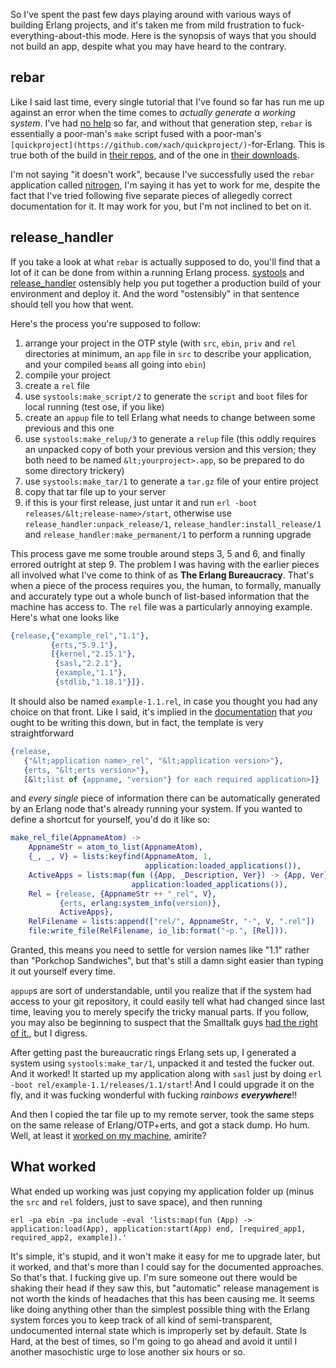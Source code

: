 So I've spent the past few days playing around with various ways of building Erlang projects, and it's taken me from mild frustration to fuck-everything-about-this mode. Here is the synopsis of ways that you should not build an app, despite what you may have heard to the contrary.

## rebar

Like I said last time, every single tutorial that I've found so far has run me up against an error when the time comes to *actually generate a working system*. I've had [no help](http://stackoverflow.com/questions/11192466/rebar-generate-error) so far, and without that generation step, `rebar` is essentially a poor-man's `make` script fused with a poor-man's `[quickproject](https://github.com/xach/quickproject/)`-for-Erlang. This is true both of the build in [their repos](https://github.com/basho/rebar/), and of the one in [their downloads](https://github.com/basho/rebar/downloads).

I'm not saying "it doesn't work", because I've successfully used the `rebar` application called [nitrogen](http://nitrogenproject.com/), I'm saying it has yet to work for me, despite the fact that I've tried following five separate pieces of allegedly correct documentation for it. It may work for you, but I'm not inclined to bet on it.

## release_handler

If you take a look at what `rebar` is actually supposed to do, you'll find that a lot of it can be done from within a running Erlang process. [systools](http://www.erlang.org/doc/man/systools.html) and [release_handler](http://www.erlang.org/doc/man/release_handler.html) ostensibly help you put together a production build of your environment and deploy it. And the word "ostensibly" in that sentence should tell you how that went.

Here's the process you're supposed to follow:


1.   arrange your project in the OTP style (with `src`, `ebin`, `priv` and `rel` directories at minimum, an `app` file in `src` to describe your application, and your compiled `beam`s all going into `ebin`)
1.   compile your project
1.   create a `rel` file
1.   use `systools:make_script/2` to generate the `script` and `boot` files for local running (test <th></th>ose, if you like)
1.   create an `appup` file to tell Erlang what needs to change between some previous and this one
1.   use `systools:make_relup/3` to generate a `relup` file (this oddly requires an unpacked copy of both your previous version and this version; they both need to be named `&lt;yourproject>.app`, so be prepared to do some directory trickery)
1.   use `systools:make_tar/1` to generate a `tar.gz` file of your entire project
1.   copy that tar file up to your server
1.   if this is your first release, just untar it and run `erl -boot releases/&lt;release-name>/start`, otherwise use `release_handler:unpack_release/1`, `release_handler:install_release/1` and `release_handler:make_permanent/1` to perform a running upgrade


This process gave me some trouble around steps 3, 5 and 6, and finally errored outright at step 9. The problem I was having with the earlier pieces all involved what I've come to think of as **The Erlang Bureaucracy**. That's when a piece of the process requires you, the human, to formally, manually and accurately type out a whole bunch of list-based information that the machine has access to. The `rel` file was a particularly annoying example. Here's what one looks like

```erlang
{release,{"example_rel","1.1"},
         {erts,"5.9.1"},
         [{kernel,"2.15.1"},
          {sasl,"2.2.1"},
          {example,"1.1"},
          {stdlib,"1.18.1"}]}.
```

It should also be named `example-1.1.rel`, in case you thought you had any choice on that front. Like I said, it's implied in the [documentation](http://www.erlang.org/doc/design_principles/release_structure.html#id75416) that *you* ought to be writing this down, but in fact, the template is very straightforward

```erlang
{release, 
   {"&lt;application name>_rel", "&lt;application version>"},
   {erts, "&lt;erts version>"},
   [&lt;list of {appname, "version"} for each required application>]}
```

and *every single* piece of information there can be automatically generated by an Erlang node that's already running your system. If you wanted to define a shortcut for yourself, you'd do it like so:

```erlang
make_rel_file(AppnameAtom) ->
    AppnameStr = atom_to_list(AppnameAtom),
    {_, _, V} = lists:keyfind(AppnameAtom, 1, 
                              application:loaded_applications()),
    ActiveApps = lists:map(fun ({App, _Description, Ver}) -> {App, Ver} end, 
                           application:loaded_applications()),
    Rel = {release, {AppnameStr ++ "_rel", V}, 
           {erts, erlang:system_info(version)}, 
           ActiveApps}, 
    RelFilename = lists:append(["rel/", AppnameStr, "-", V, ".rel"])
    file:write_file(RelFilename, io_lib:format("~p.", [Rel])).
```

Granted, this means you need to settle for version names like "1.1" rather than "Porkchop Sandwiches", but that's still a damn sight easier than typing it out yourself every time.

`appup`s are sort of understandable, until you realize that if the system had access to your git repository, it could easily tell what had changed since last time, leaving you to merely specify the tricky manual parts. If you follow, you may also be beginning to suspect that the Smalltalk guys [had the right of it.](http://en.wikipedia.org/wiki/System_image), but I digress.

After getting past the bureaucratic rings Erlang sets up, I generated a system using `systools:make_tar/1`, unpacked it and tested the fucker out. And it worked! It started up my application along with `sasl` just by doing `erl -boot rel/example-1.1/releases/1.1/start`! And I could upgrade it on the fly, and it was fucking wonderful with fucking *rainbows **everywhere***!!

And then I copied the tar file up to my remote server, took the same steps on the same release of Erlang/OTP+erts, and got a stack dump. Ho hum. Well, at least it [worked on my machine](http://www.nappyhead.co.uk/info_1077.html), amirite?

## What worked

What ended up working was just copying my application folder up (minus the `src` and `rel` folders, just to save space), and then running

`erl -pa ebin -pa include -eval 'lists:map(fun (App) -> application:load(App), application:start(App) end, [required_app1, required_app2, example]).'`

It's simple, it's stupid, and it won't make it easy for me to upgrade later, but it worked, and that's more than I could say for the documented approaches. So that's that. I fucking give up. I'm sure someone out there would be shaking their head if they saw this, but "automatic" release management is not worth the kinds of headaches that this has been causing me. It seems like doing anything other than the simplest possible thing with the Erlang system forces you to keep track of all kind of semi-transparent, undocumented internal state which is improperly set by default. State Is Hard, at the best of times, so I'm going to go ahead and avoid it until I another masochistic urge to lose another six hours or so.
